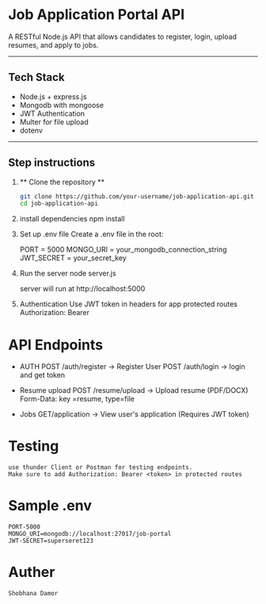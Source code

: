 # Job Application Portal API

A RESTful Node.js API that allows candidates to register, login, upload resumes, and apply to jobs.

---

## Tech Stack

- Node.js + express.js
- Mongodb with mongoose
- JWT Authentication
- Multer for file upload
- dotenv

---

## Step instructions

1. ** Clone the repository **

   ```bash
   git clone https://github.com/your-username/job-application-api.git
   cd job-application-api

   ```

2. install dependencies
   npm install

3. Set up .env file
   Create a .env file in the root:

   PORT = 5000
   MONGO_URI = your_mongodb_connection_string
   JWT_SECRET = your_secret_key

4. Run the server
   node server.js

   server will run at http://localhost:5000

5. Authentication
   Use JWT token in headers for app protected routes
   Authorization: Bearer <token>

# API Endpoints

- AUTH
  POST /auth/register -> Register User
  POST /auth/login -> login and get token

- Resume upload
  POST /resume/upload -> Upload resume
  (PDF/DOCX)
  Form-Data: key =resume, type=file

- Jobs
  GET/application -> View user's application (Requires JWT token)

# Testing

    use thunder Client or Postman for testing endpoints.
    Make sure to add Authorization: Bearer <token> in protected routes

# Sample .env

    PORT-5000
    MONGO_URI=mongodb://localhost:27017/job-portal
    JWT-SECRET=superseret123

# Auther

    Shobhana Damor
